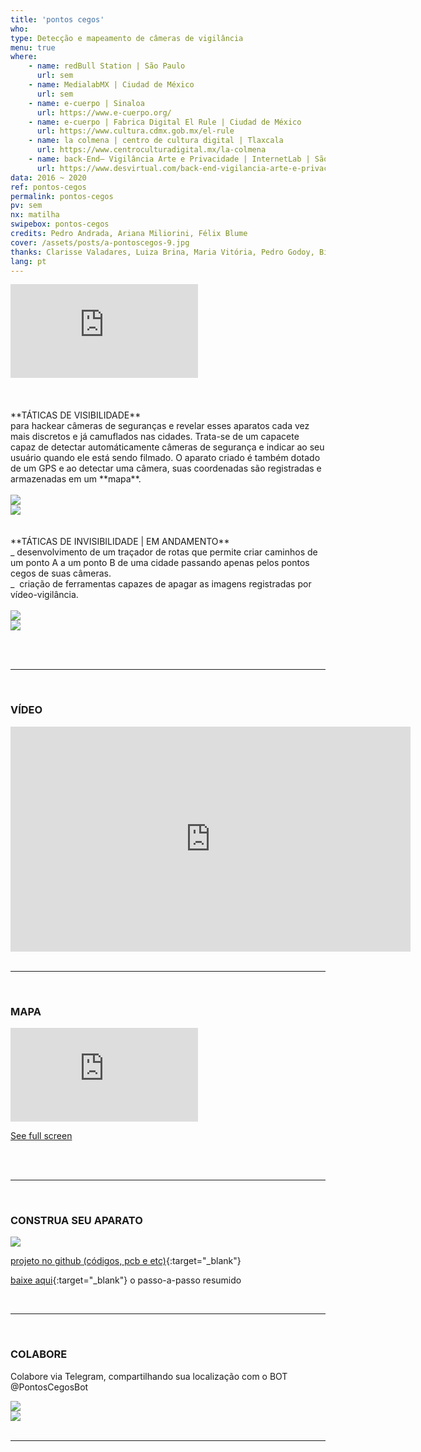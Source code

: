 ```yaml
---
title: 'pontos cegos'
who: 
type: Detecção e mapeamento de câmeras de vigilância 
menu: true
where: 
    - name: redBull Station | São Paulo
      url: sem
    - name: MedialabMX | Ciudad de México
      url: sem
    - name: e-cuerpo | Sinaloa
      url: https://www.e-cuerpo.org/
    - name: e-cuerpo | Fabrica Digital El Rule | Ciudad de México
      url: https://www.cultura.cdmx.gob.mx/el-rule
    - name: la colmena | centro de cultura digital | Tlaxcala
      url: https://www.centroculturadigital.mx/la-colmena
    - name: back-End– Vigilância Arte e Privacidade | InternetLab | São Paulo
      url: https://www.desvirtual.com/back-end-vigilancia-arte-e-privacidade/
data: 2016 ~ 2020
ref: pontos-cegos
permalink: pontos-cegos
pv: sem
nx: matilha
swipebox: pontos-cegos
credits: Pedro Andrada, Ariana Miliorini, Félix Blume
cover: /assets/posts/a-pontoscegos-9.jpg
thanks: Clarisse Valadares, Luiza Brina, Maria Vitória, Pedro Godoy, Bizafra, Thiago Hersan
lang: pt
---
```

<div class="video-wrapper video-wrapper-16x9">
    <iframe src="https://www.youtube.com/embed/bECVsfDJvQI" frameborder="0" allow="accelerometer; clipboard-write; encrypted-media; gyroscope; picture-in-picture" allowfullscreen></iframe>
</div>
<br>
<br><br>
**TÁTICAS DE VISIBILIDADE** 
<br>para hackear câmeras de seguranças e revelar esses aparatos cada vez mais discretos e já camuflados nas cidades.
Trata-se de um capacete capaz de detectar automáticamente câmeras de segurança e indicar ao seu usuário quando ele está sendo filmado.
O aparato criado é também dotado de um GPS e ao detectar uma câmera, suas coordenadas são registradas e armazenadas em um **mapa**.
<br><br>
<div class="row">
  <div class="column">
    <img src="../assets/posts/a-pontoscegos-9.jpg" class="img-border">
  </div>
  <div class="column">
    <img src="../assets/posts/b-pontoscegos-9.jpg" class="img-border">
  </div>
</div>
<br>
<br>**TÁTICAS DE INVISIBILIDADE | EM ANDAMENTO**
<br>_ desenvolvimento de um traçador de rotas que permite criar caminhos de um ponto A a um ponto B de uma cidade passando apenas pelos pontos cegos de suas câmeras.
<br>_  criação de ferramentas capazes de apagar as imagens registradas por vídeo-vigilância.
<br><br>
<div class="row">
  <div class="column">
    <img src="../assets/posts/a-pontoscegos-7.jpg" class="img-border">
  </div>
  <div class="column">
    <img src="../assets/posts/b-pontoscegos-7.jpg" class="img-border">
  </div>
</div>

<br><br>

---

<br>

### VÍDEO

<div class="video-wrapper video-wrapper-16x9">
    <iframe src="https://player.vimeo.com/video/232335840" width="640" height="360" frameborder="0" allow="autoplay; fullscreen" allowfullscreen></iframe>
</div>


<br>

---

<br>

### MAPA


  <div class="video-wrapper video-wrapper-16x9">
    <iframe frameBorder="0" src="https://umap.openstreetmap.fr/en/map/pontos-cegos_102015?scaleControl=false&miniMap=false&scrollWheelZoom=false&zoomControl=true&allowEdit=false&moreControl=true&searchControl=null&tilelayersControl=null&embedControl=null&datalayersControl=true&onLoadPanel=undefined&captionBar=false"></iframe><p><a href="https://umap.openstreetmap.fr/en/map/pontos-cegos_102015">See full screen</a></p>
  </div>

<br><br>

---

<br>

### CONSTRUA SEU APARATO
![](../assets/posts/diy-pontoscegos.png)

[projeto no github (códigos, pcb e etc)](https://github.com/saralana/Pontos-Cegos){:target="_blank"}
  
[baixe aqui](../assets/docs/tutorial-pontoscegos.pdf){:target="_blank"} o passo-a-passo resumido 

<br>

---

<br>

### COLABORE 
Colabore via Telegram, compartilhando sua localização com o BOT @PontosCegosBot

<div class="row">
  <div class="column">
    <img src="../assets/posts/a-pontoscegos-10.jpg">
  </div>
  <div class="column">
    <img src="../assets/posts/b-pontoscegos-10.jpg">
  </div>
</div>

<br>

---

<br>